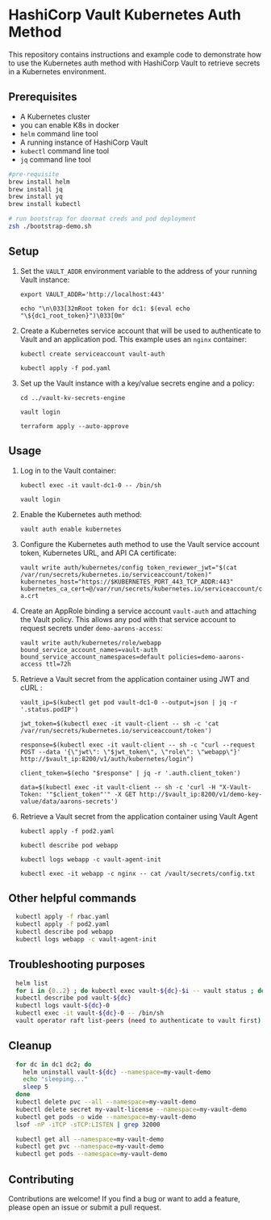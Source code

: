 # HashiCorp Vault Kubernetes Auth Method

This repository contains instructions and example code to demonstrate how to use the Kubernetes auth method with HashiCorp Vault to retrieve secrets in a Kubernetes environment.

## Prerequisites

- A Kubernetes cluster
- you can enable K8s in docker 
- `helm` command line tool
- A running instance of HashiCorp Vault
- `kubectl` command line tool
- `jq` command line tool

```sh
#pre-requisite
brew install helm
brew install jq
brew install yq
brew install kubectl
```

```sh
# run bootstrap for doormat creds and pod deployment
zsh ./bootstrap-demo.sh 
```

## Setup

1. Set the `VAULT_ADDR` environment variable to the address of your running Vault instance:

   `export VAULT_ADDR='http://localhost:443'`

   `echo "\n\033[32mRoot token for dc1: $(eval echo "\${dc1_root_token}")\033[0m"`

2. Create a Kubernetes service account that will be used to authenticate to Vault and an application pod. This example uses an `nginx` container:

   `kubectl create serviceaccount vault-auth`

   `kubectl apply -f pod.yaml`

3. Set up the Vault instance with a key/value secrets engine and a policy:

   `cd ../vault-kv-secrets-engine`

   `vault login`

   `terraform apply --auto-approve`

## Usage

1. Log in to the Vault container:

   `kubectl exec -it vault-dc1-0 -- /bin/sh`

   `vault login`

2. Enable the Kubernetes auth method:

   `vault auth enable kubernetes`

3. Configure the Kubernetes auth method to use the Vault service account token, Kubernetes URL, and API CA certificate:

   `vault write auth/kubernetes/config token_reviewer_jwt="$(cat /var/run/secrets/kubernetes.io/serviceaccount/token)" kubernetes_host="https://$KUBERNETES_PORT_443_TCP_ADDR:443" kubernetes_ca_cert=@/var/run/secrets/kubernetes.io/serviceaccount/ca.crt`

4. Create an AppRole binding a service account `vault-auth` and attaching the Vault policy. This allows any pod with that service account to request secrets under `demo-aarons-access`:

   `vault write auth/kubernetes/role/webapp bound_service_account_names=vault-auth bound_service_account_namespaces=default policies=demo-aarons-access ttl=72h`

5. Retrieve a Vault secret from the application container using JWT and cURL :

   `vault_ip=$(kubectl get pod vault-dc1-0 --output=json | jq -r '.status.podIP')`

   `jwt_token=$(kubectl exec -it vault-client -- sh -c 'cat /var/run/secrets/kubernetes.io/serviceaccount/token')`

   `response=$(kubectl exec -it vault-client -- sh -c "curl --request POST --data '{\"jwt\": \"$jwt_token\", \"role\": \"webapp\"}' http://$vault_ip:8200/v1/auth/kubernetes/login")`

   `client_token=$(echo "$response" | jq -r '.auth.client_token')`

   `data=$(kubectl exec -it vault-client -- sh -c 'curl -H "X-Vault-Token: '"$client_token"'" -X GET http://$vault_ip:8200/v1/demo-key-value/data/aarons-secrets')`

6. Retrieve a Vault secret from the application container using Vault Agent

   `kubectl apply -f pod2.yaml`

   `kubectl describe pod webapp`

   `kubectl logs webapp -c vault-agent-init`

   `kubectl exec -it webapp -c nginx -- cat /vault/secrets/config.txt`

## Other helpful commands

```sh
  kubectl apply -f rbac.yaml
  kubectl apply -f pod2.yaml
  kubectl describe pod webapp
  kubectl logs webapp -c vault-agent-init
```

## Troubleshooting purposes

```sh
  helm list
  for i in {0..2} ; do kubectl exec vault-${dc}-$i -- vault status ; done
  kubectl describe pod vault-${dc}
  kubectl logs vault-${dc}-0
  kubectl exec -it vault-${dc}-0 -- /bin/sh
  vault operator raft list-peers (need to authenticate to vault first)  
```

## Cleanup

```sh
  for dc in dc1 dc2; do
    helm uninstall vault-${dc} --namespace=my-vault-demo
    echo "sleeping..."
    sleep 5
  done
  kubectl delete pvc --all --namespace=my-vault-demo
  kubectl delete secret my-vault-license --namespace=my-vault-demo
  kubectl get pods -o wide --namespace=my-vault-demo
  lsof -nP -iTCP -sTCP:LISTEN | grep 32000

  kubectl get all --namespace=my-vault-demo
  kubectl get pvc --namespace=my-vault-demo
  kubectl get pods --namespace=my-vault-demo

```

## Contributing

Contributions are welcome! If you find a bug or want to add a feature, please open an issue or submit a pull request.
